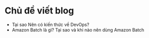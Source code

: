 # Chủ đề viết blog

- Tại sao Nên có kiến thức về DevOps?
- Amazon Batch là gì? Tại sao và khi nào nên dùng Amazon Batch
